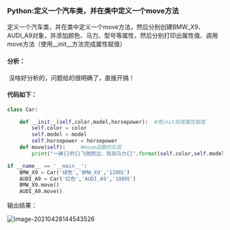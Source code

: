 ### Python:定义一个汽车类，并在类中定义一个move方法

​	定义一个汽车类，并在类中定义一个move方法，然后分别创建BMW_X9、AUDI_A9对象，并添加颜色、马力、型号等属性，然后分别打印出属性值、调用move方法（使用__init__方法完成属性赋值）

#### 分析：

​	没啥好分析的，问题给的很明确了，直接开搞！

#### 代码如下：

```python
class Car:

    def __init__(self,color,model,horsepower):  #用init完成属性赋值
        self.color = color
        self.model = model
        self.horsepower = horsepower
    def move(self):     #move函数的实现
        print("一辆{}的{}飞驰而过，目测马力{}".format(self.color,self.model,self.horsepower))

if __name__ == '__main__':
    BMW_X9 = Car('绿色','BMW_X9','120码')
    AUDI_A9 = Car('红色','AUDI_A9','180码')
    BMW_X9.move()
    AUDI_A9.move()
```

输出结果：

![image-20210428144543526](C:\Users\洪武\AppData\Roaming\Typora\typora-user-images\image-20210428144543526.png)

